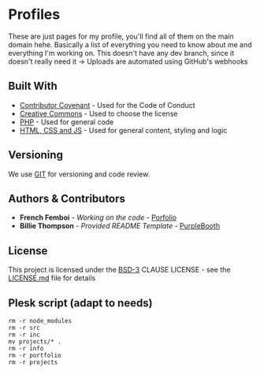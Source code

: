 
# Profiles

These are just pages for my profile, you'll find all of them on the main domain hehe. Basically a list of everything you need to know about me and everything I'm working on. This doesn't have any dev branch, since it doesn't really need it -> Uploads are automated using GitHub's webhooks

## Built With

  - [Contributor Covenant](https://www.contributor-covenant.org/) - Used
    for the Code of Conduct
  - [Creative Commons](https://creativecommons.org/) - Used to choose
    the license
  - [PHP](https://www.php.net/) - Used for general code
  - [HTML, CSS and JS](https://www.w3schools.com/html/) - Used for general content, styling and logic

## Versioning

We use [GIT](https://git-scm.com/) for versioning and code review.

## Authors & Contributors

  - **French Femboi** - *Working on the code* - [Porfolio](https://french-femboi.eu)
  - **Billie Thompson** - *Provided README Template* - [PurpleBooth](https://github.com/PurpleBooth)

## License

This project is licensed under the [BSD-3](LICENSE)
CLAUSE LICENSE - see the [LICENSE.md](LICENSE) file for
details

## Plesk script (adapt to needs)

    rm -r node_modules
    rm -r src
    rm -r inc
    mv projects/* .
    rm -r info
    rm -r portfolio
    rm -r projects
